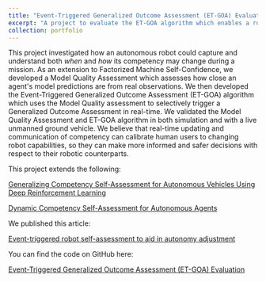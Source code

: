 ```yaml
---
title: "Event-Triggered Generalized Outcome Assessment (ET-GOA) Evaluation"
excerpt: "A project to evaluate the ET-GOA algorithm which enables a robot to understand when and how its competency changes."
collection: portfolio
---
```


This project investigated how an autonomous robot could capture and understand both <i>when</i> and <i>how</i> its
competency may change during a mission. As an extension to Factorized Machine Self-Confidence, we developed a Model
Quality Assessment which assesses how close an agent's model predictions are from real observations. We then developed
the Event-Triggered Generalized Outcome Assessment (ET-GOA) algorithm which uses the Model Quality assessment to selectively
trigger a Generalized Outcome Assessment in real-time. We validated the Model Quality Assessment and ET-GOA algorithm
in both simulation and with a live unmanned ground vehicle. We believe that real-time updating and communication of
competency can calibrate human users to changing robot capabilities, so they can make more informed and safer decisions
with respect to their robotic counterparts.

<!--br/><img src='/images/500x300.png'-->

This project extends the following:

[Generalizing Competency Self-Assessment for Autonomous Vehicles Using Deep Reinforcement Learning](https://arc.aiaa.org/doi/10.2514/6.2022-2496)

[Dynamic Competency Self-Assessment for Autonomous Agents](https://arxiv.org/abs/2303.01646)

We published this article: 

[Event-triggered robot self-assessment to aid in autonomy adjustment](https://www.frontiersin.org/articles/10.3389/frobt.2023.1294533/full)

You can find the code on GitHub here: 

[Event-Triggered Generalized Outcome Assessment (ET-GOA) Evaluation](https://github.com/nickconlon/goa_robot_study)